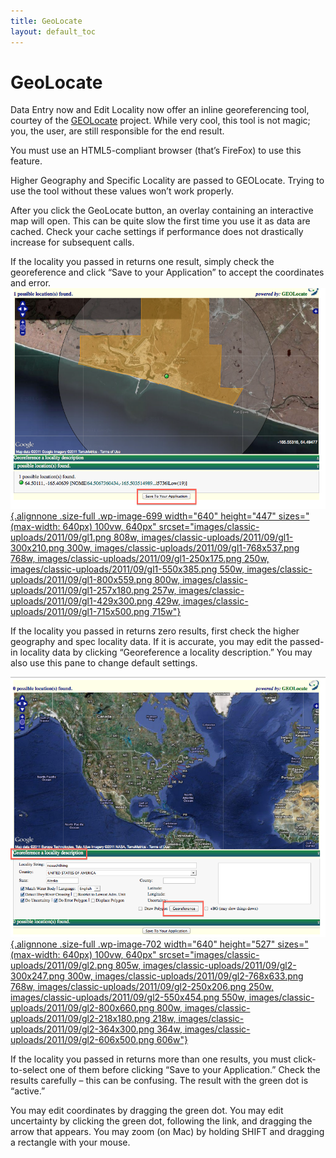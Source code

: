 ```yaml
---
title: GeoLocate
layout: default_toc
---
```


# GeoLocate

Data Entry now and Edit Locality now offer an inline georeferencing
tool, courtey of the
[GEOLocate](http://www.museum.tulane.edu/geolocate/) project. While very
cool, this tool is not magic; you, the user, are still responsible for
the end result.

You must use an HTML5-compliant browser (that’s FireFox) to use this
feature.

Higher Geography and Specific Locality are passed to GEOLocate. Trying
to use the tool without these values won’t work properly.

After you click the GeoLocate button, an overlay containing an
interactive map will open. This can be quite slow the first time you use
it as data are cached. Check your cache settings if performance does not
drastically increase for subsequent calls.

If the locality you passed in returns one result, simply check the
georeference and click “Save to your Application” to accept the
coordinates and
error.[![](../images/classic-uploads/2011/09/gl1.png "gl1"){.alignnone
.size-full .wp-image-699 width="640" height="447"
sizes="(max-width: 640px) 100vw, 640px"
srcset="images/classic-uploads/2011/09/gl1.png 808w, images/classic-uploads/2011/09/gl1-300x210.png 300w, images/classic-uploads/2011/09/gl1-768x537.png 768w, images/classic-uploads/2011/09/gl1-250x175.png 250w, images/classic-uploads/2011/09/gl1-550x385.png 550w, images/classic-uploads/2011/09/gl1-800x559.png 800w, images/classic-uploads/2011/09/gl1-257x180.png 257w, images/classic-uploads/2011/09/gl1-429x300.png 429w, images/classic-uploads/2011/09/gl1-715x500.png 715w"}](../images/classic-uploads/2011/09/gl1.png)

If the locality you passed in returns zero results, first check the
higher geography and spec locality data. If it is accurate, you may edit
the passed-in locality data by clicking “Georeference a locality
description.” You may also use this pane to change default settings.

[![](../images/classic-uploads/2011/09/gl2.png "gl2"){.alignnone
.size-full .wp-image-702 width="640" height="527"
sizes="(max-width: 640px) 100vw, 640px"
srcset="images/classic-uploads/2011/09/gl2.png 805w, images/classic-uploads/2011/09/gl2-300x247.png 300w, images/classic-uploads/2011/09/gl2-768x633.png 768w, images/classic-uploads/2011/09/gl2-250x206.png 250w, images/classic-uploads/2011/09/gl2-550x454.png 550w, images/classic-uploads/2011/09/gl2-800x660.png 800w, images/classic-uploads/2011/09/gl2-218x180.png 218w, images/classic-uploads/2011/09/gl2-364x300.png 364w, images/classic-uploads/2011/09/gl2-606x500.png 606w"}](../images/classic-uploads/2011/09/gl2.png)

If the locality you passed in returns more than one results, you must
click-to-select one of them before clicking “Save to your Application.”
Check the results carefully – this can be confusing. The result with the
green dot is “active.”

You may edit coordinates by dragging the green dot. You may edit
uncertainty by clicking the green dot, following the link, and dragging
the arrow that appears. You may zoom (on Mac) by holding SHIFT and
dragging a rectangle with your mouse.
